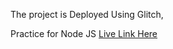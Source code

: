 The project is Deployed Using Glitch,

Practice for Node JS
[Live Link Here](https://locallibtut.glitch.me/catalog)

